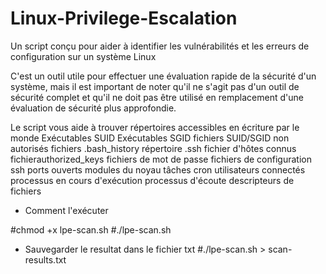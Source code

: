 # Linux-Privilege-Escalation
Un script conçu pour aider à identifier les vulnérabilités et les erreurs de configuration sur un système Linux

C'est un outil utile pour effectuer une évaluation rapide de la sécurité d'un système, mais il est important de noter qu'il ne s'agit pas d'un outil de sécurité complet et qu'il ne doit pas être utilisé en remplacement d'une évaluation de sécurité plus approfondie.

Le script vous aide à trouver
répertoires accessibles en écriture par le monde
Exécutables SUID
Exécutables SGID
fichiers SUID/SGID non autorisés
fichiers .bash_history
répertoire .ssh
fichier d'hôtes connus
fichierauthorized_keys
fichiers de mot de passe
fichiers de configuration ssh
ports ouverts
modules du noyau
tâches cron
utilisateurs connectés
processus en cours d'exécution
processus d'écoute
descripteurs de fichiers


- Comment l'exécuter

#chmod +x lpe-scan.sh
#./lpe-scan.sh

- Sauvegarder le resultat dans le fichier txt
#./lpe-scan.sh > scan-results.txt
